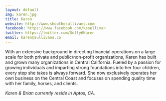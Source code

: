 ```yaml
---
layout: default
img: karen.jpg
title: Karen
website: http://www.shopthesullivans.com
facebook: https://www.facebook.com/kssullivan
twitter: https://twitter.com/Sully6Karen
email: karen@sullivans.co
---
```


With an extensive background in directing financial operations on a large scale for both private and public/non-profit organizations, Karen has built and grown many organizations in Central California. Fueled by a passion for growing individuals and imparting strong foundations into her four children, every step she takes is always forward. She now exclusively operates her own business on the Central Coast and focuses on spending quality time with her family, horses, and clients.

_Karen & Brian currently reside in Aptos, CA._
